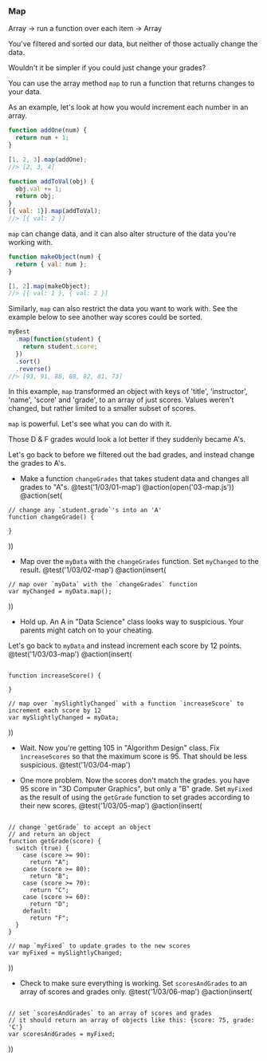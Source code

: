 ### Map
Array -> run a function over each item -> Array

You've filtered and sorted our data, but neither of those actually change the data.

Wouldn't it be simpler if you could just change your grades?

You can use the array method `map` to run a function that returns changes to your data.

As an example, let's look at how you would increment each number in an array.

```js
function addOne(num) {
  return num + 1;
}

[1, 2, 3].map(addOne);
//> [2, 3, 4]

function addToVal(obj) {
  obj.val += 1;
  return obj;
}
[{ val: 1}].map(addToVal);
//> [{ val: 2 }]
```

`map` can change data, and it can also alter structure of the data you're working with.

```js
function makeObject(num) {
  return { val: num };
}

[1, 2].map(makeObject);
//> [{ val: 1 }, { val: 2 }]
```

Similarly, `map` can also restrict the data you want to work with.  See the example below to see another way scores could be sorted.

```js
myBest
  .map(function(student) {
    return student.score;
  })
  .sort()
  .reverse()
//> [93, 91, 88, 88, 82, 81, 73]
```

In this example, `map` transformed an object with keys of 'title', 'instructor', 'name', 'score' and 'grade', to an array of just scores. Values weren't changed, but rather limited to a smaller subset of scores.

`map` is powerful. Let's see what you can do with it.

Those D & F grades would look a lot better if they suddenly became A's.

Let's go back to before we filtered out the bad grades, and instead change the grades to A's.

+ Make a function `changeGrades` that takes student data and changes all grades to "A"s.
@test('1/03/01-map')
@action(open('03-map.js'))
@action(set(
```
// change any `student.grade`'s into an 'A'
function changeGrade() {

}
```
))


+ Map over the `myData` with the `changeGrades` function. Set `myChanged` to the result.
@test('1/03/02-map')
@action(insert(
```
// map over `myData` with the `changeGrades` function
var myChanged = myData.map();
```
))

+ Hold up. An A in "Data Science" class looks way to suspicious. Your parents might catch on to your cheating.

Let's go back to `myData` and instead increment each score by 12 points.
@test('1/03/03-map')
@action(insert(
```

function increaseScore() {

}

// map over `mySlightlyChanged` with a function `increaseScore` to increment each score by 12
var mySlightlyChanged = myData;
```
))

+ Wait. Now you're getting 105 in "Algorithm Design" class. Fix `increaseScores` so that the maximum score is 95. That should be less suspicious.
@test('1/03/04-map')

+ One more problem. Now the scores don't match the grades. you have 95 score in "3D Computer Graphics", but only a "B" grade. Set `myFixed` as the result of using the `getGrade` function to set grades according to their new scores.
@test('1/03/05-map')
@action(insert(
```

// change `getGrade` to accept an object
// and return an object
function getGrade(score) {
  switch (true) {
    case (score >= 90):
      return "A";
    case (score >= 80):
      return "B";
    case (score >= 70):
      return "C";
    case (score >= 60):
      return "D";
    default:
      return "F";
  }
}

// map `myFixed` to update grades to the new scores
var myFixed = mySlightlyChanged;
```
))

+ Check to make sure everything is working. Set `scoresAndGrades` to an array of scores and grades only.
@test('1/03/06-map')
@action(insert(
```

// set `scoresAndGrades` to an array of scores and grades
// it should return an array of objects like this: {score: 75, grade: 'C'}
var scoresAndGrades = myFixed;
```
))
